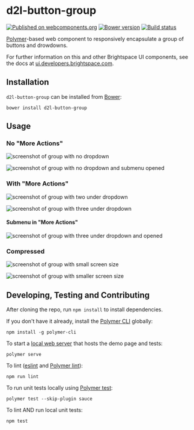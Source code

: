 # d2l-button-group
[![Published on webcomponents.org](https://img.shields.io/badge/webcomponents.org-published-blue.svg)](https://www.webcomponents.org/element/BrightspaceUI/button-group)
[![Bower version][bower-image]][bower-url]
[![Build status][ci-image]][ci-url]

[Polymer](https://www.polymer-project.org)-based web component to responsively encapsulate a group of buttons and drowdowns.

For further information on this and other Brightspace UI components, see the docs at [ui.developers.brightspace.com](http://ui.developers.brightspace.com).

## Installation

`d2l-button-group` can be installed from [Bower][bower-url]:
```shell
bower install d2l-button-group
```

## Usage

### No "More Actions"
![screenshot of group with no dropdown](screenshots/full.png)

![screenshot of group with no dropdown and submenu opened](screenshots/full-menu.png)

### With "More Actions"
![screenshot of group with two under dropdown](screenshots/two.png)

![screenshot of group with three under dropdown](screenshots/one.png)

#### Submenu in "More Actions"
![screenshot of group with three under dropdown and opened](screenshots/one-menu.png)

### Compressed
![screenshot of group with small screen size](screenshots/mini.png)

![screenshot of group with smaller screen size](screenshots/compressed.png)

## Developing, Testing and Contributing

After cloning the repo, run `npm install` to install dependencies.

If you don't have it already, install the [Polymer CLI](https://www.polymer-project.org/2.0/docs/tools/polymer-cli) globally:

```shell
npm install -g polymer-cli
```

To start a [local web server](https://www.polymer-project.org/2.0/docs/tools/polymer-cli-commands#serve) that hosts the demo page and tests:

```shell
polymer serve
```

To lint ([eslint](http://eslint.org/) and [Polymer lint](https://www.polymer-project.org/2.0/docs/tools/polymer-cli-commands#lint)):

```shell
npm run lint
```

To run unit tests locally using [Polymer test](https://www.polymer-project.org/2.0/docs/tools/polymer-cli-commands#tests):

```shell
polymer test --skip-plugin sauce
```

To lint AND run local unit tests:

```shell
npm test
```

[bower-url]: http://bower.io/search/?q=d2l-button-group
[bower-image]: https://badge.fury.io/bo/d2l-button-group.svg
[ci-url]: https://travis-ci.org/BrightspaceUI/button-group
[ci-image]: https://travis-ci.org/BrightspaceUI/button-group.svg?branch=master
